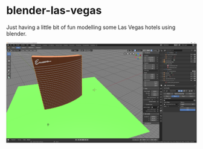 # blender-las-vegas
Just having a little bit of fun modelling some Las Vegas hotels using blender.

![Encore Hotel](assets/encore_screen_shot.png)
